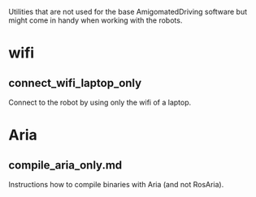 Utilities that are not used for the base AmigomatedDriving software but might
come in handy when working with the robots.



# wifi


## connect_wifi_laptop_only

Connect to the robot by using only the wifi of a laptop.



# Aria

## compile_aria_only.md

Instructions how to compile binaries with Aria (and not RosAria).
